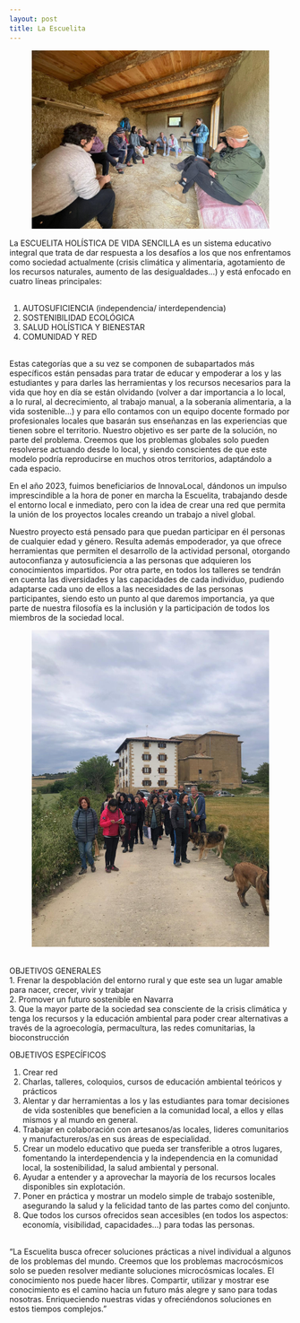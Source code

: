 ```yaml
---
layout: post
title: La Escuelita
---
```



<p>
<figure>
    <img alt="La escuelita 2" src="/assets/images/Foto2.png">
</figure>
<p>


La ESCUELITA HOLÍSTICA DE VIDA SENCILLA es un sistema educativo integral que trata
de dar respuesta a los desafíos a los que nos enfrentamos como sociedad actualmente (crisis
climática y alimentaria, agotamiento de los recursos naturales, aumento de las desigualdades...)
y está enfocado en cuatro líneas principales:  <br> <br>

1) AUTOSUFICIENCIA (independencia/ interdependencia)  <br>
2) SOSTENIBILIDAD ECOLÓGICA    <br>
3) SALUD HOLÍSTICA Y BIENESTAR    <br>
4) COMUNIDAD Y RED  <br> <br>

Estas categorías que a su vez se componen de subapartados más específicos están pensadas para
tratar de educar y empoderar a los y las estudiantes y para darles las herramientas y los recursos
necesarios para la vida que hoy en día se están olvidando (volver a dar importancia a lo local, a
lo rural, al decrecimiento, al trabajo manual, a la soberanía alimentaria, a la vida sostenible…) y
para ello contamos con un equipo docente formado por profesionales locales que basarán sus
enseñanzas en las experiencias que tienen sobre el territorio. Nuestro objetivo es ser parte de la
solución, no parte del problema. Creemos que los problemas globales solo pueden resolverse
actuando desde lo local, y siendo conscientes de que este modelo podría reproducirse en muchos
otros territorios, adaptándolo a cada espacio.  <br>

En el año 2023, fuimos beneficiarios de InnovaLocal, dándonos un impulso imprescindible a la hora de poner en marcha la Escuelita, trabajando desde el entorno local e inmediato, pero con la idea de crear una red que permita la unión de los proyectos locales creando un trabajo a nivel global.  <br>

Nuestro proyecto está pensado para que puedan participar en él personas de cualquier edad y
género. Resulta además empoderador, ya que ofrece herramientas que permiten el desarrollo de
la actividad personal, otorgando autoconfianza y autosuficiencia a las personas que adquieren
los conocimientos impartidos. Por otra parte, en todos los talleres se tendrán en cuenta las
diversidades y las capacidades de cada individuo, pudiendo adaptarse cada uno de ellos a las
necesidades de las personas participantes, siendo esto un punto al que daremos importancia, ya
que parte de nuestra filosofía es la inclusión y la participación de todos los miembros de la
sociedad local.  


<p>
<figure>
    <img alt="La escuelita 2" src="/assets/images/Foto3.png">
</figure>
<p>

<br>
OBJETIVOS GENERALES  <br>
1. Frenar la despoblación del entorno rural y que este sea un lugar amable para nacer,
crecer, vivir y trabajar  <br>
2. Promover un futuro sostenible en Navarra  <br>
3. Que la mayor parte de la sociedad sea consciente de la crisis climática y tenga los
recursos y la educación ambiental para poder crear alternativas a través de la
agroecología, permacultura, las redes comunitarias, la bioconstrucción  <br>

OBJETIVOS ESPECÍFICOS  <br>
1. Crear red  <br>
2. Charlas, talleres, coloquios, cursos de educación ambiental teóricos y prácticos   <br>
3. Alentar y dar herramientas a los y las estudiantes para tomar decisiones de vida
sostenibles que beneficien a la comunidad local, a ellos y ellas mismos y al mundo en
general.  <br>
4. Trabajar en colaboración con artesanos/as locales, lideres comunitarios y
manufactureros/as en sus áreas de especialidad.  <br>
5. Crear un modelo educativo que pueda ser transferible a otros lugares, fomentando la
interdependencia y la independencia en la comunidad local, la sostenibilidad, la salud
ambiental y personal.  <br>
6. Ayudar a entender y a aprovechar la mayoría de los recursos locales disponibles sin
explotación.  <br>
7. Poner en práctica y mostrar un modelo simple de trabajo sostenible, asegurando la
salud y la felicidad tanto de las partes como del conjunto.  <br>
8. Que todos los cursos ofrecidos sean accesibles (en todos los aspectos: economía,
visibilidad, capacidades...) para todas las personas.  <br>
<br>
“La Escuelita busca ofrecer soluciones prácticas a nivel individual a algunos de los
problemas del mundo. Creemos que los problemas macrocósmicos solo se pueden
resolver mediante soluciones microcósmicas locales.
El conocimiento nos puede hacer libres. Compartir, utilizar y mostrar ese
conocimiento es el camino hacia un futuro más alegre y sano para todas nosotras.
Enriqueciendo nuestras vidas y ofreciéndonos soluciones en estos tiempos
complejos.”



